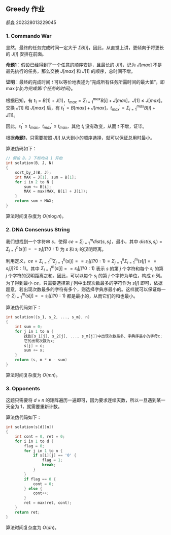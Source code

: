 ## Greedy 作业
郝淼 202328013229045

### 1. Commando War

显然，最终的任务完成时间一定大于 $\Sigma B[i]$，因此，从直觉上讲，更倾向于将更长的 $J[i]$ 安排在前面。

**命题1**：假设已经得到了一个任意的顺序安排，且最长的 $J[i]$，记为 $J[max]$ 不是最先执行的任务，那么交换 $J[max]$ 和 $J[1]$ 的顺序，总时间不增。

**证明**：最终的完成时间 $t$ 可以等价地表述为“完成所有任务所需时间的最大值”，即$\max\{t_i|t_i为完成第i个任务的时间\}$。

根据已知，有 $t_1=B[1]+J[1]$，$t_{max}=\Sigma_{i=1}^{max}B[i]+J[max]$，$J[1]\le J[max]$。交换 $J[1]$ 和 $J[max]$ 后，有 $t_1^{\prime}=B[max]+J[max]$，$t_{max}^{\prime}=\Sigma_{i=1}^{max}B[i]+J[1]$。

因此，$t_1^{\prime}\le t_{max}$，$t_{max}^{\prime}\le t_{max}$，其他 $t_i$ 没有改变，从而 $t$ 不增，证毕。

根据**命题1**，只需要按照 $J[i]$ 从大到小的顺序选择，就可以保证总用时最小。

算法伪码如下：

```c
// 假设 B，J 下标均从 1 开始
int solution(B, J, N)
{
    sort_by_J(B, J);
    int MAX = J[1], sum = B[1];
    for i in 2 to N {
        sum += B[i];
        MAX = max(MAX, B[i] + J[i]);
    }
    return sum + MAX;
}
```

算法时间复杂度为 $O(n\log n)$。

### 2. DNA Consensus String

我们想找到一个字符串 $s$，使得 $ce = \Sigma_{i=1}^m dist(s, s_i)$，最小，其中 $dist(s, s_i) = \Sigma_{j=1}^n (s[j] == s_i[j] ? 0 : 1)$ 为 $s$ 和 $s_i$ 的汉明距离。

利用定义，$ce = \Sigma_{i=1}^m \Sigma_{j=1}^n (s[j] == s_i[j] ? 0 : 1) = \Sigma_{j=1}^n \Sigma_{i=1}^m (s[j] == s_i[j] ? 0 : 1)$。其中 $\Sigma_{i=1}^m (s[j] == s_i[j] ? 0 : 1)$ 表示 $s$ 的第 $j$ 个字符和每个 $s_i$ 的第 $j$ 个字符的汉明距离之和。因此，可以以每个 $s_i$ 的第 $j$ 个字符为单位，构成 $n$ 列。为了得到最小 $ce$，只需要选择第 $j$ 列中出现次数最多的字符作为 $s[j]$ 即可，依据题意，若出现次数最多的字符有多个，则选择字典序最小的。这样就可以保证每一个 $\Sigma_{i=1}^m (s[j] == s_i[j] ? 0 : 1)$ 都是最小的，从而它们的和也最小。

算法伪代码如下：

```c
int solution({s_1, s_2, ..., s_m}, n)
{
    int sum = 0;
    for j in 1 to n {
        找到{s_1[j], s_2[j], ..., s_m[j]}中出现次数最多、字典序最小的字母c;
        它的出现次数为x;
        s[j] = c;
        sum += x;
    }
    return (s, m * n - sum)
}
```

算法时间复杂度为 $O(mn)$。

### 3. Opponents

这题只需要将 $d \times n$ 的矩阵遍历一遍即可，因为要求连续天数，所以一旦遇到某一天全为 1，就需要重新计数。

算法伪代码如下：

```c
int solution(s[d][n])
{
    int cont = 0, ret = 0;
    for i in 1 to d {
        flag = 0;
        for j in 1 to n {
            if s[i][j] == '0' {
                flag = 1;
                break;
            }
        }
        if flag == 0 {
            cont = 0;
        } else {
            cont++;
        }
        ret = max(ret, cont);
    }
    return ret;
}
```

算法时间复杂度为 $O(dn)$。
